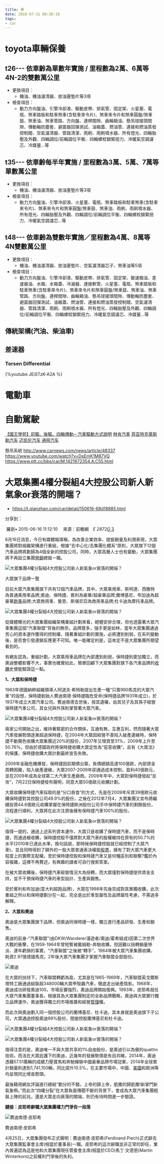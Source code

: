 ```yaml
---
title: 車
date: 2018-07-31 00:30:19
tags: 
- car
---
```



# toyota車輛保養

## t26--- 依車齡為單數年實施 / 里程數為2萬、6萬等4N-2的雙數萬公里
* 更換項目：
    * 機油、機油濾清器、放油塞墊片等3項
* 檢查項目：        
    * 動力方向盤油、引擎冷卻液、驅動皮帶、排氣管、固定架、火星塞、電瓶、煞車踏板和駐車煞車(含駐車來令片)、煞車來令片和煞車圓盤/煞車鼓、煞車油、煞車管路、方向盤、連桿間隙、齒輪箱油、懸吊球接頭間隙、傳動軸防塵套、避震器回彈測試、油箱蓋、燃油管、連接和燃油蒸發控制閥、空氣濾清器、管路清潔、雨刷、雨刷噴水器、所有燈光、四輪胎壓及外觀、四輪調位/前輪調位平衡、四輪螺栓鎖緊扭力、冷暖氣空調濾芯、冷媒量…等

## t35--- 依車齡每半年實施 / 里程數為3萬、5萬、7萬等單數萬公里
* 更換項目：
    * 機油、機油濾清器、放油塞墊片等3項
* 檢查項目：        
    * 動力方向盤油、引擎冷卻液、火星塞、電瓶、煞車踏板和駐車煞車(含駐車來令片)、煞車來令片和煞車圓盤/煞車鼓、煞車油、雨刷、雨刷噴水器、所有燈光、四輪胎壓及外觀、四輪調位/前輪調位平衡、四輪螺栓鎖緊扭力、冷暖氣空調濾芯…等

## t48--- 依車齡為雙數年實施／里程數為4萬、8萬等4N雙數萬公里
* 更換項目：
    * 機油、機油濾清器、放油塞墊片、空氣濾清器芯子、煞車油等5項
* 檢查項目：        
    * 動力方向盤油、引擎冷卻液、驅動皮帶、排氣管、固定架、變速箱油、差速器油、水箱、水箱蓋、冷凝器、連接軟管、火星塞、電瓶、煞車踏板和駐車煞車(含駐車來令片)、煞車來令片和煞車圓盤/煞車鼓、煞車油、煞車管路、方向盤、連桿間隙、齒輪箱油、懸吊球接頭間隙、傳動軸防塵套、避震器回彈測試、油箱蓋、燃油管、連接和燃油蒸發控制閥、空氣濾清器、管路清潔、雨刷、雨刷噴水器、所有燈光、四輪胎壓及外觀、四輪調位/前輪調位平衡、四輪螺栓鎖緊扭力、冷暖氣空調濾芯、冷媒量…等









## 傳統架構(汽油、柴油車)
## 差速器
### Torsen Differential
{%youtube JEiSTzK-A2A %}
# 電動車
# 自動駕駛






[【國王學苑】前驅、後驅、四輪傳動─ 汽車驅動方式說明](https://www.kingautos.net/203821)
[林肯汽車](https://goo.gl/Zhe4vC)
[菲亚特克莱斯勒汽车](https://goo.gl/L9sGQx)
[迈凯伦汽车](https://goo.gl/NrymBS)
[通用汽车](https://goo.gl/ZSvDHd)




懸吊系統
http://www.carnews.com/news/article/48337
https://www.youtube.com/watch?v=DsEmK1M87VQ
https://www.ptt.cc/bbs/car/M.1421672354.A.C55.html















大眾集團4權分裂組4大控股公司新人新氣象or衰落的開端？
============================

-   https://t.qianzhan.com/car/detail/150616-68d18885.html

分享到：

 羅劍• 2015-06-16 11:12:10 　來源：前瞻網　__E_ 2872_[_G_ 3](https://t.qianzhan.com/car/detail/150616-68d18885.html#comment)

6月16日消息，今日有媒體報導稱，為改善企業效率、提振銷量及利潤表現，大眾集團將對組織架構進行重組，根據“去中心化/去集團化體系”原則，大眾旗下12個汽車品牌將劃歸為4個全新的控股公司，同時，大眾高層人士也有變動，大眾集團將不再設立集團[營銷](http://www.qianzhan.com/investment/list/320.html)總裁一職。

![大眾集團4權分裂組4大控股公司新人新氣象or衰落的開端？](https://img3.qianzhan.com/news/201506/16/20150616-176e3cc57cee6b10_600x5000.jpg)

大眾旗下品牌一覽

目前大眾汽車集團旗下共有12個汽車品牌，其中，大眾乘用車、斯柯達、西雅特為普通乘用車品牌;奧迪、保時捷、賓利為豪華/超豪華品牌;蘭博基尼、布加迪為超豪華[跑車](http://bg.qianzhan.com/report/detail/7b9eab52a5c94925.html)品牌;大眾商用車、曼恩、斯堪尼亞為商用車品牌;杜卡迪為摩托車品牌。

![大眾集團4權分裂組4大控股公司新人新氣象or衰落的開端？](https://img3.qianzhan.com/news/201506/16/20150616-fd6b3b37b0529912_600x5000.jpg)

從媒體曝光的大眾集團組織架構重組計劃來看，總體安排合理，但也透露著大眾汽車集團這個“汽車聯盟”背後的無奈。品牌眾多，強手更是如林，當年大眾集團通過苦心的資本運作獲得的控制權，隨著重組計劃的實施，必將遭到削弱，在系列變動後，是否會引發連鎖反應更不可知。唯一能確定的是，這肯定不是大眾集團所期望看到的。

有網友認為，重組計劃，大眾乘用車品牌在內部遭到削弱，保時捷則更加獨立，而奧迪整體影響不大，事實也確實如此，簡單回顧下大眾集團對旗下各汽車品牌的[收購](http://ipo.qianzhan.com/capital/list/403.html)史便能驗證這一點。

**1、大眾和保時捷**

1963年德國納粹組織領導人阿道夫·希特勒提出生產一種“只賣990馬克的大眾汽車”的設想，保時捷創始人費迪南德·保時捷臨危受命(保時捷品牌1931年成立)，於1937年成立大眾汽車公司。費迪南德去世後，按其遺囑，由其兒子及其孫子經營保時捷汽車公司，其女兒與外孫則掌管著大眾汽車。

![大眾集團4權分裂組4大控股公司新人新氣象or衰落的開端？](https://img3.qianzhan.com/news/201506/16/20150616-b86aa5e8e0ba2445_600x5000.jpg)

兩家公司開始之出，維持著緊密的合作關係，互通有無，互惠互利，然而隨著大眾汽車發展勢頭逐漸超過保時捷，在2004年大眾因經營不善陷入破產邊緣時，保時捷不動聲色收購大眾集團近20%的股份，2007年又增資至31%，2009年上升至50.76%。但由於德國政府將保時捷收購大眾定性為“惡意收購”，且有《大眾法》的保護，保時捷收購大眾計劃最終宣告失敗。

2009年金融危機爆發，保時捷因前期債台築，負債總額高達100億歐，內部資金周轉困難，陷入破產邊緣，大眾2007-2009年卻通過成本控制，盈利40億歐元，並在2009年成為全球第二大汽車生產廠商。2009年年中，大眾對保時捷發起“反攻”，7月22日保時捷發布聲明，同意大眾50億歐元收購計劃。

大眾收購保時捷汽車採取的是“分口吞食”的方式，先是在2009年斥資39億歐元收購保時捷對其控股公司49.9%的股份，之後在2012年7月4，大眾集團又宣布將繼續投資44.6億歐元收購掌握在保時捷歐洲股份公司手中保時捷汽車的剩餘股份，流程進行順利，大眾將在此次注資後擁有保時捷汽車100%的股份。

![大眾集團4權分裂組4大控股公司新人新氣象or衰落的開端？](https://img3.qianzhan.com/news/201506/16/20150616-e99fc23b9549f152_600x5000.jpg)

值得一提的，通過上述系列資本運作，大眾只是收購了保時捷汽車，而不是保時捷，而通過被收購，保時捷控股不僅將對大眾汽車的股權維持在原有的50.7%的水平(2010年已達此水準，換句話說，那時候保時捷控股就已經控制了大眾汽車)，並且同時得到了額外的一股大眾普通表決權股[股票](http://ipo.qianzhan.com/capital/list/408.html)，擁有了對大眾汽車更大程度上的實際支配權。至於保時捷控股和保時捷汽車又是何種區別和聯繫?鑑於內容複雜，這裡不再贅述，有興趣的讀者可自行搜索答案。

在被大眾收購後，保時捷汽車經營情況大為扭轉，而大眾僅對保時捷提供資金支持，並不干預保時捷汽車的車型設計、生產與銷售。

至於賓利和布加迪(意大利超跑品牌)，大眾在1998年先後完成對其單獨收購，此次重組之所以和保時捷劃分在一起，完全是出於車型屬性及品牌屬性考慮，不需過多解釋。

**2、大眾和奧迪**

奧迪是大眾集團旗下品牌，但奧迪同保時捷一樣，獨立進行產品研發、生產和銷售。

奧迪的前身-“汽車聯盟”(由DKW/Wanderer漫遊者/奧迪/霍希組成)因第二次世界大戰的衝擊，在1959-1964年曾短暫被戴姆勒-奔馳收購，但因難以扭轉銷量慘淡、連年虧損的事實，“汽車聯盟”之後被“轉手”，1964年被大眾汽車集團收購，耗資2.97億德國馬克，2年後大眾汽車集團才掌握汽車聯盟全部股份。

![奧迪](https://img3.qianzhan.com/news/201506/16/20150616-a23b890c414eca71_600x5000.jpg)

在大眾的扶持下，汽車聯盟轉虧為盈，尤其是在1965-1969年，汽車聯盟英戈爾斯塔特工廠通過組裝超348000輛大眾甲殼蟲汽車，徹底走出破產陰影。1968年，奧迪成功研發奧迪100，市場反響強烈，奧迪品牌開始復興。1993年，皮耶希就任大眾汽車集團董事長，根據其為大眾集團制定的全新品牌戰略，奧迪與大眾實行獨立品牌運作，奧迪獲得獨立的市場推廣和經營[管理](http://www.qianzhan.com/investment/list/319.html)權。

而此次與奧迪劃入同一個控股公司的蘭博基尼、杜卡迪，其本身就是奧迪旗下子公司，大眾通過控股奧迪99%股份，間接控股蘭博基尼和杜卡迪。

![大眾集團4權分裂組4大控股公司新人新氣象or衰落的開端？](https://img3.qianzhan.com/news/201506/16/20150616-403e2bee1bcfb4e2_600x5000.jpg)

![大眾集團4權分裂組4大控股公司新人新氣象or衰落的開端？](https://img3.qianzhan.com/news/201506/16/20150616-03749c23a8556bd8_600x5000.jpg)

值得注意的是，奧迪唯一不與大眾共享的1%自由股份，是奧迪引以為傲的quattro技術。而活在大眾庇護下的奧迪，近幾年的發展勢頭是有目共睹，2014年，奧迪憑藉57.51萬輛的成績力壓寶馬和奔馳蟬聯中國豪華品牌市場冠軍，2014年全球累計銷量則達到1,741,100輛，同比提升10.5%，在主要市場中，中國、[美國](http://bg.qianzhan.com/report/detail/1a2f07899aa34fda.html)和歐洲等均呈現同比增長勢頭。

最後藉用網友評論進行總結“劃分的不錯，上帝的歸上帝，凱撒的歸凱撒!新掌門新氣象啊。”而此次“四權分裂”在大眾負面傳聞不斷的背景下，會成為大眾汽車集團輕裝上陣的前兆，還是大眾走向衰落的開端，則仍有待時間進一步驗證。

**鏈接：皮耶希辭職大眾集團權力鬥爭告一段落**

![費迪南德·皮耶希](https://img3.qianzhan.com/news/201506/16/20150616-cb008a80dcdc1783_600x5000.jpg)

費迪南德·皮耶希

4月25日，大眾集團發布正式聲明：費迪南德·皮耶希(Ferdinand Piech)正式辭去大眾集團監事會主席(相當於董事長)一職。皮耶希的這次辭職並非正常的卸任，業內普遍認為這是他和大眾集團現任管委會主席(相當於CEO)馬丁·文德恩(Martin Winterkorn)之前權利鬥爭後的失利。

